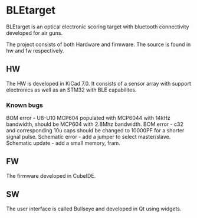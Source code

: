 # BLEtarget 
BLEtarget is an optical electronic scoring target with bluetooth connectivity developed for air guns. 

The project consists of both Hardware and firmware. The source is found in hw and fw respectively. 

## HW
The HW is developed in KiCad 7.0. It consists of a sensor array with support electronics as well as an STM32 with BLE capabilites. 

### Known bugs
BOM error - U8-U10 MCP604 populated with MCP6044 with 14kHz bandwidth, should be MCP604 with 2.8Mhz bandwidth.
BOM error - c32 and corresponding 10u caps should be changed to 10000PF for a shorter signal pulse.
Schematic error - add a jumper to select master/slave. 
Schematic update - add a small memory, fram.


## FW
The firmware developed in CubeIDE.

## SW
The user interface is called Bullseye and developed in Qt using widgets.